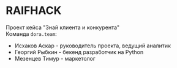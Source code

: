 # RAIFHACK

Проект кейса "Знай клиента и конкурента"  
Команда `dora.team`:
- Исхаков Аскар - руководитель проекта, ведущий аналитик
- Георгий Рыбкин - бекенд разработчик на Python
- Мезенцев Тимур - маркетолог